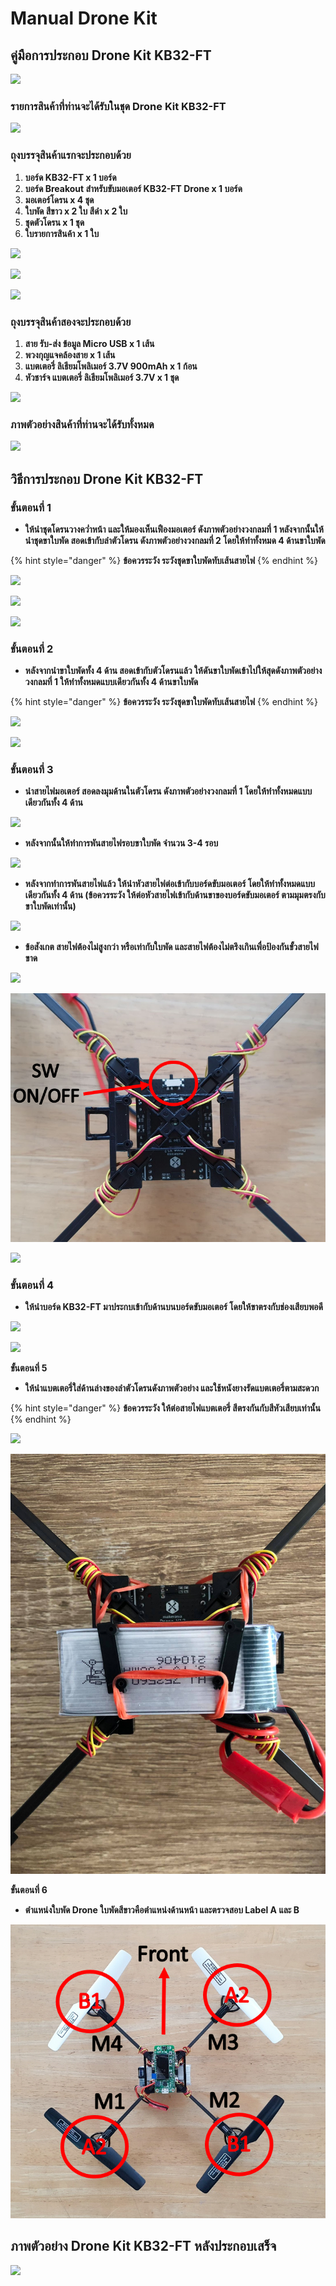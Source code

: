 # Manual Drone Kit

## **คู่มือการประกอบ Drone Kit KB32-FT**

![](https://lh4.googleusercontent.com/o8ynpKPdYfOLVBvo5y9ey6Df0Ff3vbyKq8EzYTKrPE0YS7T939AzOgQ4XwgckfRE4b7F4nuiZ5QmowYDUZZDIv0hk7_W22Y8fuDUM7QWb7_E4dlZhD8pI3SZoCmNxg9dV5hLfZT0)

### **รายการสินค้าที่ท่านจะได้รับในชุด Drone Kit KB32-FT**

![](https://lh5.googleusercontent.com/uWSSMXPfmJBHY-19_0hUzNj4cS6AJCVuuXgJa22fmei31FBlkX65msWZwsKFx2is3EjL3_uliVpgb_EbwPSWC8zVN19NkNQ0aBW9LA779r6FfxBAxf00yffbDPVWXGpZGx6E_66j)

### **ถุงบรรจุสินค้าแรกจะประกอบด้วย**

1. **บอร์ด KB32-FT x 1 บอร์ด**
2. **บอร์ด Breakout สำหรับขับมอเตอร์ KB32-FT Drone x 1 บอร์ด**
3. **มอเตอร์โดรน x 4 ชุด** 
4. **ใบพัด สีขาว x 2 ใบ สีดำ x 2 ใบ**
5. **ชุดตัวโดรน x 1 ชุด**
6. **ใบรายการสินค้า x 1 ใบ**

![](https://lh4.googleusercontent.com/x2xkirV7ZCQusVLrwU7-T_i1wl13mM2C1xbjEdf4UyMWrCGBZfcRvPttzixy1sciwEBFj5DsJmRZC5Pq69fGKEP-ZHt0bzMV061SeTWwAlTXGJ_qizvqq0QmQndhlcqNp5eFgna6)

![](https://lh4.googleusercontent.com/itWs6v3P81clk6NDSKqxxUnanEYg7YPF2wsEo1Go_R0z3lPTDLi5KPBQEkVMive9nPr__i3jvgxVuWl3h60r7Zn584bF9ACmYL9OxkvyfcsjF5glsJ9xqtq5M4jq_GvXOtw2yolY)

![](https://lh3.googleusercontent.com/xgE65Gv_DilQKu3Y0GiUwP4K2htZoLhAT3YdR1T0u8zmmzhw8yf-fQiD3XdQWZB4p4SWoq2Snq7PVaQ101wc1HbMmz4H6NT_yr2ceECAx7y3lNsbCjzHEWIrwCwAhGB5MI5aNeeQ)

### **ถุงบรรจุสินค้าสองจะประกอบด้วย**

1. **สาย รับ-ส่ง ข้อมูล Micro USB x 1 เส้น**
2. **พวงกุญแจคล้องสาย x 1 เส้น**
3. **แบตเตอรี่ ลิเธียมโพลิเมอร์ 3.7V 900mAh x 1 ก้อน**
4. **หัวชาร์จ แบตเตอรี่ ลิเธียมโพลิเมอร์ 3.7V x 1 ชุด**

![](https://lh4.googleusercontent.com/3r44U9PEdZ_fH0v6yDjYuEwHDSXNK7VUysX2sMpu4zPLzs4DW8NGKdP9HjOKzZoy32BIXsMHe6K83Kj1U__1pCHCOUOvfdogxZD0G9CoXQW1A_gQrPKJVc29HfThSPlA1hg2VLUy)

### **ภาพตัวอย่างสินค้าที่ท่านจะได้รับทั้งหมด**

![](https://lh6.googleusercontent.com/CEH1_RObg241yWffSFdbAsN1JLGqm_wHWxfvaR0ZhdcySXWPmkR9OlGMhdvBZCSjzgPMcnfgf0QgAjRwqjT-4lTicXH4kDpLtLvkbuAlpk55FM8o-pjuCm5cYXF5lBHh2rsllVw7)

## **วิธีการประกอบ Drone Kit KB32-FT**

### **ขั้นตอนที่ 1**

* **ให้นำชุดโดรนวางคว่ำหน้า และให้มองเห็นเฟืองมอเตอร์ ดังภาพตัวอย่างวงกลมที่ 1 หลังจากนั้นให้นำชุดขาใบพัด สอดเข้ากับลำตัวโดรน ดังภาพตัวอย่างวงกลมที่ 2 โดยให้ทำทั้งหมด 4 ด้านขาใบพัด** 

{% hint style="danger" %}
**ข้อควรระวัง ระวังชุดขาใบพัดทับเส้นสายไฟ**
{% endhint %}

![](https://lh6.googleusercontent.com/CgTLVpGwd5-woSTTs6Foe_kkhNOHHKaFGWUzdrrCrpO5sfPm3YPO8LndDBt9WWUo3ZJYBzK3BVIgzUMscBGf4m3Y_R2tQ4yzAycCpCE2_5oevBfdujAYOw6mHQxt5exyVaeHrygC)

![](https://lh3.googleusercontent.com/W4r2hyC1j7DUL1QWBJy7WF3cR4TLqseVLJzheKVf_XgHJrli3BJW4QW5zMzjwJPZU7_JFj59IhgZHHi_g1_bVoaYo6DKnWsHpwd0bxCI1ME96Tc9wHIX6qroYfE_K2Q-3kxDZvmS)

![](https://lh3.googleusercontent.com/qszZL4Lb6BSBjX2GzLcPZ6bsoPV6rNd1golIt8crgPrD1D3lUEgYIySnk8-T_fF1KpaUdqe-fwUZ7FDM7cHiSKfwBxvpTBHhBEOk0h02VzfcdzfSG2vslNGmyZPvcQQyb1RcsuAB)

### **ขั้นตอนที่ 2**

* **หลังจากนำขาใบพัดทั้ง 4 ด้าน สอดเข้ากับตัวโดรนแล้ว ให้ดันขาใบพัดเข้าไปให้สุดดังภาพตัวอย่างวงกลมที่ 1 ให้ทำทั้งหมดแบบเดียวกันทั้ง 4 ด้านขาใบพัด**

{% hint style="danger" %}
**ข้อควรระวัง ระวังชุดขาใบพัดทับเส้นสายไฟ**
{% endhint %}

![](https://lh6.googleusercontent.com/LnDLykYT09r_hNKs6bMgH3vje_6z3NT6RBYeNy_Pys3a7Hto5JZ3GiOw-w6F_7BM0fw3MrENrU5wCgRPpHKJYlZBWLj-8ZcoDoN9EKJ1wxXKtSHv3J3y_NXlfwKsm_GTLqNwwcwa)

![](https://lh5.googleusercontent.com/NAcwXUhXTOcBb6UYmM1Dua4NFVL6NH5nJAAN4goeE45bS2LcRevSPGXVeGY4o9rgPL5NrY2UpQrJVMM3Qm9Y07Q_vYkEBvJk1lf-s58c7BVqVWjOXAhHO2OrOE-Kf9YKAEsBQcYQ)

### **ขั้นตอนที่ 3**

* **นำสายไฟมอเตอร์ สอดลงมุมด้านในตัวโดรน ดังภาพตัวอย่างวงกลมที่ 1 โดยให้ทำทั้งหมดแบบเดียวกันทั้ง 4 ด้าน**

![](https://lh5.googleusercontent.com/caIX27PuYbo_MLDcSpUJhkb74o5-RVWBqWCstiDKwE2wgcL9YL5wWwRoImov7xrLeb-VvvXMJ7HTaNH9OFstYhUm0gj8YHQxlOKAhRXnjpoEnqcCq88zl_uF1vS5RtRZHRKJwdLA)

* **หลังจากนั้นให้ทำการพันสายไฟรอบขาใบพัด จำนวน 3-4 รอบ**

![](https://lh4.googleusercontent.com/XmGSB4r8nC2CAOAS2WRhF7JPE4b9E_vvYrJkVpU9piUOSRPjpl8TWztxKPUbdhcFxbTEWEoa76WmtopjbWeUCoN8qyy0ZxdSveCKXFSTU3B03lFflGYdjZdtmmFOLNOidXNrBmhb)

* **หลังจากทำการพันสายไฟแล้ว ให้นำหัวสายไฟต่อเข้ากับบอร์ดขับมอเตอร์ โดยให้ทำทั้งหมดแบบเดียวกันทั้ง 4 ด้าน \(ข้อควรระวัง ให้ต่อหัวสายไฟเข้ากับด้านขาของบอร์ดขับมอเตอร์ ตามมุมตรงกับขาใบพัดเท่านั้น\)**

![](https://lh5.googleusercontent.com/XIkk7MhrrzfpZy4QypQgQwHS3F9U1g2S-5p3WoksUK6M1O5OUUVploTeXdeJmTXmW9VXlSFUK8uFwTZR3xAgygnsVuizeNVO8aCbea3xMGlEDtVFvJ1r0u2Yoi59ZVj8c9tr3uOX)

* **ข้อสังเกต สายไฟต้องไม่สูงกว่า หรือเท่ากับใบพัด และสายไฟต้องไม่ตรึงเกินเพื่อป้องกันขั้วสายไฟขาด**

![](https://lh3.googleusercontent.com/ybqGUWRw_wbc-xp--dyzN0aSY1KLlyjUyQTgIdK6xb8Cr3xLenVW2Ngzcy1zjqzVgoFRSuQKTsiswcwqUtZh6YiMfzWTbO45RgxCDUgNgzv-Ws_uIIURY5ZaCSUeKa62ABK4-IOz)

![](.gitbook/assets/image%20%28150%29.png)

![](https://lh4.googleusercontent.com/ctZga3qEn8WOc2xI0Ey0iZiBRFhSFvda7M05xOwMd2wme8uJvYx24WZFkHbBLUUKHyadW_jnP1uYbSKcj7mNhmH13NKM8RXd6Wo5dDqG8-tBG7YwCCh_CyJ_vnlkBtcitfJtzi-c)

### **ขั้นตอนที่ 4**

* **ให้นำบอร์ด KB32-FT มาประกบเข้ากับด้านบนบอร์ดขับมอเตอร์ โดยให้ขาตรงกับช่องเสียบพอดี**

![](https://lh3.googleusercontent.com/5HTauxvRdh9waK1aLeA5zZjwABpKqfs06vhNKu-t9ZBK2vQlhBG9ieOE_2ayBZ8jMnREh1oAXYDXGdxKnCKicic2_O7vxTtSEUDSxOtS43lXDvxihjB7wVk3KXqAA1hKHYc9I3te)

![](https://lh6.googleusercontent.com/zZQqjgQA82-2mxyiOab1eU0N3MP5U-rX3Mh6a3OksvBNPlGpRSKRh1Oi-NvVc-du97gFyOizMiWehu_z50B-RoNo3f2kSfdsHu5JyHJZK1Q2ERr_trQozMXTc_2koYb4ytZiXlZN)

**ขั้นตอนที่ 5**

* **ให้นำแบตเตอรี่ใส่ด้านล่างของลำตัวโดรนดังภาพตัวอย่าง และใช้หนังยางรัดแบตเตอรี่ตามสะดวก**

{% hint style="danger" %}
**ข้อควรระวัง ให้ต่อสายไฟแบตเตอรี่ สีตรงกันกับสีหัวเสียบเท่านั้น**
{% endhint %}

![](https://lh3.googleusercontent.com/7-SlsAeWlN1ah04Y9QdYQWrwkQMVHaCU22_R4bd2Ki_3Iou8LmeMm219fSgbVcmx91XMVWzxaVKXlVNEBBws6hpivV4l2u4hXm5mneAjO8OHDW8DGZCWqMoNRDE3QLGoPwK9q3s9)

![](.gitbook/assets/183374345_243510320862845_2522926445282960921_n.jpg)

**ขั้นตอนที่ 6**

* **ตำแหน่งใบพัด Drone  ใบพัดสีขาวคือตำแหน่งด้านหน้า และตรวจสอบ Label  A และ B** 

![](.gitbook/assets/image%20%28147%29.png)

## **ภาพตัวอย่าง Drone Kit KB32-FT หลังประกอบเสร็จ**

![](https://lh5.googleusercontent.com/8eaoqx4630JxsFA2uHNtyc4AVKaZ5D3q1u5xwNMtkJCiifnRxEtPSb3XZbFBDrUS81KhASQjeD5zIeDed0RT7G1_-lV0puU1rdrIOBIp-DALagb-0uIa4UDZdL4Ya9JxqqyvMKxO)

